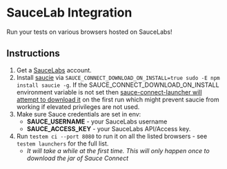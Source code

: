 SauceLab Integration
========================

Run your tests on various browsers hosted on SauceLabs!

Instructions
------------

1. Get a [SauceLabs](https://saucelabs.com/) account.
2. Install [saucie](https://github.com/igorlima/sauce-js-tests-integration) via `SAUCE_CONNECT_DOWNLOAD_ON_INSTALL=true sudo -E npm install saucie -g`. If the SAUCE_CONNECT_DOWNLOAD_ON_INSTALL environment variable is not set then [sauce-connect-launcher will attempt to download it](https://github.com/bermi/sauce-connect-launcher#installation) on the first run which might prevent saucie from working if elevated privileges are not used.
3. Make sure Sauce credentials are set in env:
    * **SAUCE_USERNAME** - your SauceLabs username
    * **SAUCE_ACCESS_KEY** - your SauceLabs API/Access key.
4. Run `testem ci --port 8080` to run it on all the listed browsers - see `testem launchers` for the full list.
    * *It will take a while at the first time. This will only happen once to download the jar of Sauce Connect*
